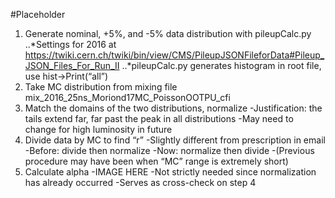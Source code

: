 #Placeholder
1. Generate nominal, +5%, and -5% data distribution with pileupCalc.py
..*Settings for 2016 at https://twiki.cern.ch/twiki/bin/view/CMS/PileupJSONFileforData#Pileup_JSON_Files_For_Run_II
..*pileupCalc.py generates histogram in root file, use hist->Print(“all”) 
2. Take MC distribution from mixing file mix_2016_25ns_Moriond17MC_PoissonOOTPU_cfi
3. Match the domains of the two distributions, normalize
-Justification: the tails extend far, far past the peak in all distributions
-May need to change for high luminosity in future
4. Divide data by MC to find “r”
-Slightly different from prescription in email
-Before: divide then normalize
-Now: normalize then divide
-(Previous procedure may have been when “MC” range is extremely short)
5. Calculate alpha
-IMAGE HERE
-Not strictly needed since normalization has already occurred
-Serves as cross-check on step 4
